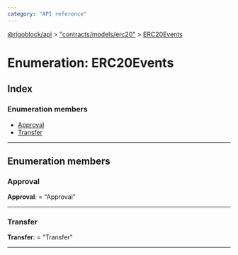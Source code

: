 ```yaml
---
category: "API reference"
---
```



[@rigoblock/api](../1.quick_start.md) > ["contracts/models/erc20"](../modules/_contracts_models_erc20_.md) > [ERC20Events](../enums/_contracts_models_erc20_.erc20events.md)

# Enumeration: ERC20Events

## Index

### Enumeration members

* [Approval](_contracts_models_erc20_.erc20events.md#approval)
* [Transfer](_contracts_models_erc20_.erc20events.md#transfer)

---

## Enumeration members

<a id="approval"></a>

###  Approval

**Approval**:  = "Approval"

___
<a id="transfer"></a>

###  Transfer

**Transfer**:  = "Transfer"

___

